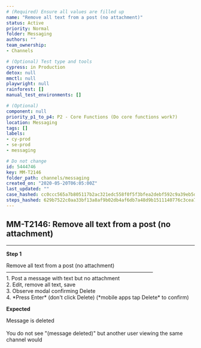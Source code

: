```yaml
---
# (Required) Ensure all values are filled up
name: "Remove all text from a post (no attachment)"
status: Active
priority: Normal
folder: Messaging
authors: ""
team_ownership: 
- Channels

# (Optional) Test type and tools
cypress: in Production
detox: null
mmctl: null
playwright: null
rainforest: []
manual_test_environments: []

# (Optional)
component: null
priority_p1_to_p4: P2 - Core Functions (Do core functions work?)
location: Messaging
tags: []
labels: 
- cy-prod
- se-prod
- messaging

# Do not change
id: 5444746
key: MM-T2146
folder_path: channels/messaging
created_on: "2020-05-20T06:05:00Z"
last_updated: ""
case_hashed: cc0ccc565a7b805117b2ac321edc558f0f5f3bfea2debf592c9a39eb5d6604e82ab807c8ac3788355a5ab759555bd66a
steps_hashed: 629b7522c0aa33bf13a8af9b02db4af6db7a48d9b1511140776c3cea727e7d5dfa90918ee79f6407a0b033a69f2ce006
---
```


## MM-T2146: Remove all text from a post (no attachment)

---

**Step 1**

Remove all text from a post (no attachment)\
————————————————————————————\
1\. Post a message with text but no attachment\
2\. Edit, remove all text, save\
3\. Observe modal confirming Delete\
4\. \*Press Enter\* (don't click Delete) (\*mobile apps tap Delete\* to confirm)

**Expected**

Message is deleted\
\
You do not see "(message deleted)" but another user viewing the same channel would
